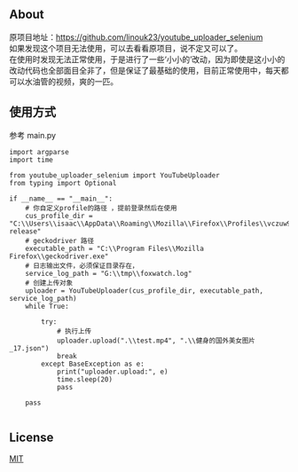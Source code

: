## About

原项目地址：https://github.com/linouk23/youtube_uploader_selenium
<br>如果发现这个项目无法使用，可以去看看原项目，说不定又可以了。<br>
在使用时发现无法正常使用，于是进行了一些‘小小的’改动，因为即使是这小小的改动代码也全部面目全非了，但是保证了最基础的使用，目前正常使用中，每天都可以水油管的视频，爽的一匹。

## 使用方式
参考 main.py
```
import argparse
import time

from youtube_uploader_selenium import YouTubeUploader
from typing import Optional

if __name__ == "__main__":
    # 你自定义profile的路径 ，提前登录然后在使用
    cus_profile_dir = "C:\\Users\\isaac\\AppData\\Roaming\\Mozilla\\Firefox\\Profiles\\vczuw9pi.default-release"
    # geckodriver 路径
    executable_path = "C:\\Program Files\\Mozilla Firefox\\geckodriver.exe"
    # 日志输出文件，必须保证目录存在，
    service_log_path = "G:\\tmp\\foxwatch.log"
    # 创建上传对象
    uploader = YouTubeUploader(cus_profile_dir, executable_path, service_log_path)
    while True:

        try:
            # 执行上传
            uploader.upload(".\\test.mp4", ".\\健身的国外美女图片_17.json")
            break
        except BaseException as e:
            print("uploader.upload:", e)
            time.sleep(20)
            pass

    pass
    
```

## License
[MIT](https://choosealicense.com/licenses/mit/)
